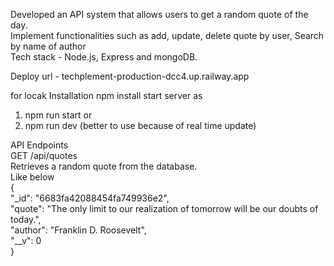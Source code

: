 Developed an API system that allows users to get a random quote of the day.<br>
Implement functionalities such as add, update, delete quote by user, Search by name of author<br>
Tech stack - Node.js, Express and mongoDB.<br>

Deploy url - techplement-production-dcc4.up.railway.app<br>

for locak Installation
npm install
start server as
1) npm run start
    or
2) npm run dev (better to use because of real time update)

API Endpoints<br>
GET /api/quotes<br>
Retrieves a random quote from the database.<br>
Like below<br>
{<br>
    "_id": "6683fa42088454fa749936e2",<br>
    "quote": "The only limit to our realization of tomorrow will be our doubts of today.",<br>
    "author": "Franklin D. Roosevelt",<br>
    "__v": 0<br>
}
